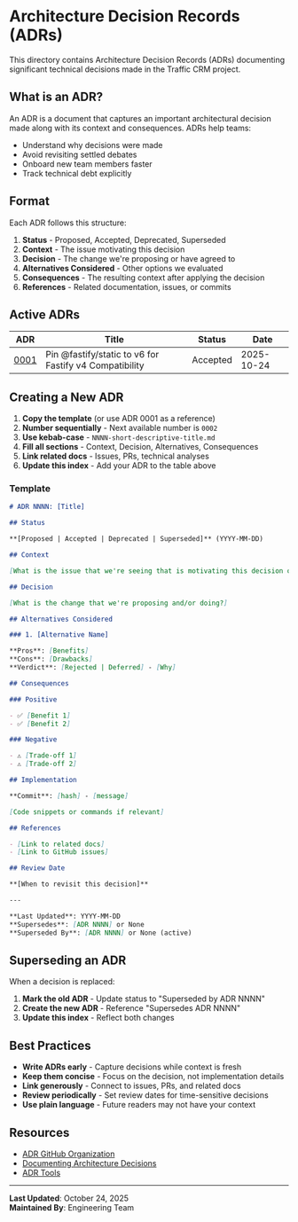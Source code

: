 # Architecture Decision Records (ADRs)

This directory contains Architecture Decision Records (ADRs) documenting significant technical decisions made in the Traffic CRM project.

## What is an ADR?

An ADR is a document that captures an important architectural decision made along with its context and consequences. ADRs help teams:

- Understand why decisions were made
- Avoid revisiting settled debates
- Onboard new team members faster
- Track technical debt explicitly

## Format

Each ADR follows this structure:

1. **Status** - Proposed, Accepted, Deprecated, Superseded
2. **Context** - The issue motivating this decision
3. **Decision** - The change we're proposing or have agreed to
4. **Alternatives Considered** - Other options we evaluated
5. **Consequences** - The resulting context after applying the decision
6. **References** - Related documentation, issues, or commits

## Active ADRs

| ADR | Title | Status | Date |
|-----|-------|--------|------|
| [0001](./0001-pin-fastify-static-on-v4.md) | Pin @fastify/static to v6 for Fastify v4 Compatibility | Accepted | 2025-10-24 |

## Creating a New ADR

1. **Copy the template** (or use ADR 0001 as a reference)
2. **Number sequentially** - Next available number is `0002`
3. **Use kebab-case** - `NNNN-short-descriptive-title.md`
4. **Fill all sections** - Context, Decision, Alternatives, Consequences
5. **Link related docs** - Issues, PRs, technical analyses
6. **Update this index** - Add your ADR to the table above

### Template

```markdown
# ADR NNNN: [Title]

## Status

**[Proposed | Accepted | Deprecated | Superseded]** (YYYY-MM-DD)

## Context

[What is the issue that we're seeing that is motivating this decision or change?]

## Decision

[What is the change that we're proposing and/or doing?]

## Alternatives Considered

### 1. [Alternative Name]

**Pros**: [Benefits]  
**Cons**: [Drawbacks]  
**Verdict**: [Rejected | Deferred] - [Why]

## Consequences

### Positive

- ✅ [Benefit 1]
- ✅ [Benefit 2]

### Negative

- ⚠️ [Trade-off 1]
- ⚠️ [Trade-off 2]

## Implementation

**Commit**: [hash] - [message]

[Code snippets or commands if relevant]

## References

- [Link to related docs]
- [Link to GitHub issues]

## Review Date

**[When to revisit this decision]**

---

**Last Updated**: YYYY-MM-DD  
**Supersedes**: [ADR NNNN] or None  
**Superseded By**: [ADR NNNN] or None (active)
```

## Superseding an ADR

When a decision is replaced:

1. **Mark the old ADR** - Update status to "Superseded by ADR NNNN"
2. **Create the new ADR** - Reference "Supersedes ADR NNNN"
3. **Update this index** - Reflect both changes

## Best Practices

- **Write ADRs early** - Capture decisions while context is fresh
- **Keep them concise** - Focus on the decision, not implementation details
- **Link generously** - Connect to issues, PRs, and related docs
- **Review periodically** - Set review dates for time-sensitive decisions
- **Use plain language** - Future readers may not have your context

## Resources

- [ADR GitHub Organization](https://adr.github.io/)
- [Documenting Architecture Decisions](https://cognitect.com/blog/2011/11/15/documenting-architecture-decisions)
- [ADR Tools](https://github.com/npryce/adr-tools)

---

**Last Updated**: October 24, 2025  
**Maintained By**: Engineering Team
